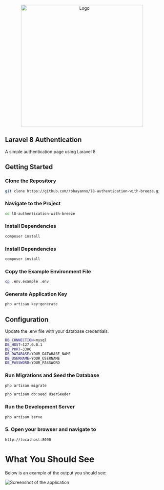 <p align="center">
    <a href="https://laravel.com" target="_blank">
        <img src="https://raw.githubusercontent.com/rohayamnx/assets/a8b75b29df010310d7f182d97dafe5de8e9cf48b/laravel-auth.svg" width="400" alt="Logo">
    </a>
</p>

## Laravel 8 Authentication

A simple authentication page using Laravel 8

## Getting Started

### Clone the Repository

```sh
git clone https://github.com/rohayamnx/l8-authentication-with-breeze.git
```

### Navigate to the Project

```sh
cd l8-authentication-with-breeze
```

### Install Dependencies

```sh
composer install
```

### Install Dependencies

```sh
composer install
```

### Copy the Example Environment File

```sh
cp .env.example .env
```

### Generate Application Key

```sh
php artisan key:generate
```

## Configuration
Update the .env file with your database credentials.

```bash
DB_CONNECTION=mysql
DB_HOST=127.0.0.1
DB_PORT=3306
DB_DATABASE=YOUR_DATABASE_NAME
DB_USERNAME=YOUR_USERNAME
DB_PASSWORD=YOUR_PASSWORD
```

### Run Migrations and Seed the Database

```sh
php artisan migrate
```

```sh
php artisan db:seed UserSeeder
```
### Run the Development Server

```sh
php artisan serve
```

### 5. Open your browser and navigate to

```sh
http://localhost:8000
```

# What You Should See

Below is an example of the output you should see:

![Screenshot of the application](public/output.png)
